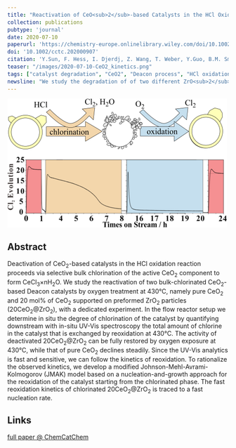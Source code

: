 ```yaml
---
title: "Reactivation of CeO<sub>2</sub>-based Catalysts in the HCl Oxidation Reaction: In situ Quantification of the Degree of Chlorination and Kinetic Modeling"
collection: publications
pubtype: 'journal'
date: 2020-07-10
paperurl: 'https://chemistry-europe.onlinelibrary.wiley.com/doi/10.1002/cctc.202000907'
doi: '10.1002/cctc.202000907'
citation: 'Y.Sun, F. Hess, I. Djerdj, Z. Wang, T. Weber, Y.Guo, B.M. Smarsly, and H. Over. <i>ChemCatChem </i> xx (<b>2020</b>) xxx.'
teaser: "/images/2020-07-10-CeO2_kinetics.png"
tags: ["catalyst degradation", "CeO2", "Deacon process", "HCl oxidation", "shaped nanoparticles"]
newsline: "We study the degradation of of two different ZrO<sub>2</sub>-supported CeO<sub>2</sub> catalysts in the HCl oxidation and model the reoxidation kinetics using a JMAK model, as reported in ChemCatChem."
---
```


<img src="/images/2020-07-10-CeO2_kinetics.png">

Abstract
--------
Deactivation of CeO<sub>2</sub>-based catalysts in the HCl oxidation reaction proceeds via selective bulk chlorination of the active CeO<sub>2</sub> component to form CeCl<sub>3</sub>×nH<sub>2</sub>O. We study the reactivation of two bulk-chlorinated CeO<sub>2</sub>-based Deacon catalysts by oxygen treatment at 430°C, namely pure CeO<sub>2</sub> and 20 mol% of CeO<sub>2</sub> supported on preformed ZrO<sub>2</sub> particles (20CeO<sub>2</sub>@ZrO<sub>2</sub>), with a dedicated experiment. In the flow reactor setup we determine in situ the degree of chlorination of the catalyst by quantifying downstream with in-situ UV-Vis spectroscopy the total amount of chlorine in the catalyst that is exchanged by reoxidation at 430°C. The activity of deactivated 20CeO<sub>2</sub>@ZrO<sub>2</sub> can be fully restored by oxygen exposure at 430°C, while that of pure CeO<sub>2</sub> declines steadily. Since the UV-Vis analytics is fast and sensitive, we can follow the kinetics of reoxidation. To rationalize the observed kinetics, we develop a modified Johnson-Mehl-Avrami-Kolmogorov (JMAK) model based on a nucleation-and-growth approach for the reoxidation of the catalyst starting from the chlorinated phase. The fast reoxidation kinetics of chlorinated 20CeO<sub>2</sub>@ZrO<sub>2</sub> is traced to a fast nucleation rate.

Links
------
<i class="fa fa-external-link-alt" aria-hidden="true" title="external link"></i> [full paper @ ChemCatChem](https://chemistry-europe.onlinelibrary.wiley.com/doi/10.1002/cctc.202000907)

